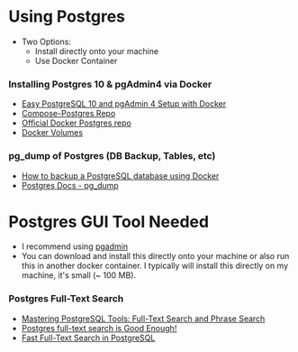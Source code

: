 # Using Postgres
- Two Options:
    - Install directly onto your machine
    - Use Docker Container
    
### Installing Postgres 10 & pgAdmin4 via Docker
- [Easy PostgreSQL 10 and pgAdmin 4 Setup with Docker](https://info.crunchydata.com/blog/easy-postgresql-10-and-pgadmin-4-setup-with-docker)
- [Compose-Postgres Repo](https://github.com/khezen/compose-postgres)
- [Official Docker Postgres repo](https://hub.docker.com/_/postgres)
- [Docker Volumes](https://docs.docker.com/storage/volumes/)

### pg_dump of Postgres (DB Backup, Tables, etc)
- [How to backup a PostgreSQL database using Docker](https://devopsheaven.com/postgresql/pg_dump/databases/docker/backup/2017/09/10/backup-postgresql-database-using-docker.html)
- [Postgres Docs - pg_dump](https://www.postgresql.org/docs/current/app-pgdump.html)

# Postgres GUI Tool Needed
- I recommend using [pgadmin](https://www.pgadmin.org/)
- You can download and install this directly onto your machine or also run this in another docker container. I typically will install this directly on my machine, it's small (~ 100 MB).


### Postgres Full-Text Search
- [Mastering PostgreSQL Tools: Full-Text Search and Phrase Search](https://www.compose.com/articles/mastering-postgresql-tools-full-text-search-and-phrase-search/)
- [Postgres full-text search is Good Enough!](http://rachbelaid.com/postgres-full-text-search-is-good-enough/)
- [Fast Full-Text Search in PostgreSQL](https://austingwalters.com/fast-full-text-search-in-postgresql/)
